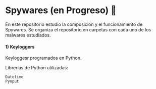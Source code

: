 # Spywares (en Progreso) 🔭
En este repositorio estudio la composicion y el funcionamiento de Spywares.
Se organiza el repositorio en carpetas con cada uno de los malwares estudiados.


#### 1) Keyloggers
Keyloggesr programados en Python. 

Librerías de Python utilizadas:

    Datetime
    Pynput
